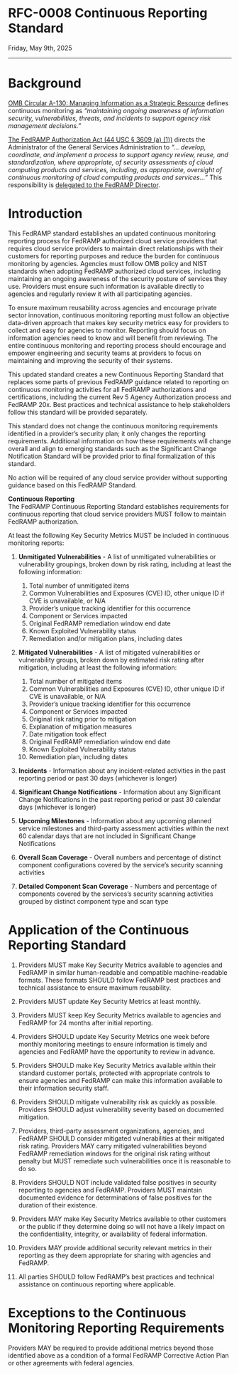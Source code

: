 # RFC-0008 Continuous Reporting Standard

Friday, May 9th, 2025

---

# Background  
[OMB Circular A-130: Managing Information as a Strategic Resource](https://whitehouse.gov/wp-content/uploads/legacy_drupal_files/omb/circulars/A130/a130revised.pdf) defines continuous monitoring as *“maintaining ongoing awareness of information security, vulnerabilities, threats, and incidents to support agency risk management decisions.”*

[The FedRAMP Authorization Act (44 USC § 3609 (a) (1))](https://www.govinfo.gov/app/details/USCODE-2023-title44/USCODE-2023-title44-chap36-sec3609) directs the Administrator of the General Services Administration to *“... develop, coordinate, and implement a process to support agency review, reuse, and standardization, where appropriate, of security assessments of cloud computing products and services, including, as appropriate, oversight of continuous monitoring of cloud computing products and services…”* This responsibility is [delegated to the FedRAMP Director](https://www.gsa.gov/directives-library/gsa-delegations-of-authority-fedramp). 

# Introduction

This FedRAMP standard establishes an updated continuous monitoring reporting process for FedRAMP authorized cloud service providers that requires cloud service providers to maintain direct relationships with their customers for reporting purposes and reduce the burden for continuous monitoring by agencies. Agencies must follow OMB policy and NIST standards when adopting FedRAMP authorized cloud services, including maintaining an ongoing awareness of the security posture of services they use. Providers must ensure such information is available directly to agencies and regularly review it with all participating agencies.

To ensure maximum reusability across agencies and encourage private sector innovation, continuous monitoring reporting must follow an objective data-driven approach that makes key security metrics easy for providers to collect and easy for agencies to monitor. Reporting should focus on information agencies need to know and will benefit from reviewing. The entire continuous monitoring and reporting process should encourage and empower engineering and security teams at providers to focus on maintaining and improving the security of their systems.

This updated standard creates a new Continuous Reporting Standard that replaces some parts of previous FedRAMP guidance related to reporting on continuous monitoring activities for all FedRAMP authorizations and certifications, including the current Rev 5 Agency Authorization process and FedRAMP 20x. Best practices and technical assistance to help stakeholders follow this standard will be provided separately. 

This standard does not change the continuous monitoring requirements identified in a provider’s security plan; it only changes the reporting requirements. Additional information on how these requirements will change overall and align to emerging standards such as the Significant Change Notification Standard will be provided prior to final formalization of this standard.

No action will be required of any cloud service provider without supporting guidance based on this FedRAMP Standard.

**Continuous Reporting**  
The FedRAMP Continuous Reporting Standard establishes requirements for continuous reporting that cloud service providers MUST follow to maintain FedRAMP authorization. 

At least the following Key Security Metrics MUST be included in continuous monitoring reports:

1. **Unmitigated Vulnerabilities** \- A list of unmitigated vulnerabilities or vulnerability groupings, broken down by risk rating, including at least the following information: 

   1. Total number of unmitigated items  
   2. Common Vulnerabilities and Exposures (CVE) ID, other unique ID if CVE is unavailable, or N/A  
   3. Provider’s unique tracking identifier for this occurrence  
   4. Component or Services impacted  
   5. Original FedRAMP remediation window end date  
   6. Known Exploited Vulnerability status   
   7. Remediation and/or mitigation plans, including dates

2. **Mitigated Vulnerabilities** \- A list of mitigated vulnerabilities or vulnerability groups, broken down by estimated risk rating after mitigation, including at least the following information:

   1. Total number of mitigated items  
   2. Common Vulnerabilities and Exposures (CVE) ID, other unique ID if CVE is unavailable, or N/A  
   3. Provider’s unique tracking identifier for this occurrence  
   4. Component or Services impacted  
   5. Original risk rating prior to mitigation  
   6. Explanation of mitigation measures  
   7. Date mitigation took effect  
   8. Original FedRAMP remediation window end date  
   9. Known Exploited Vulnerability status  
   10. Remediation plan, including dates

3. **Incidents** \- Information about any incident-related activities in the past reporting period or past 30 days (whichever is longer)

4. **Significant Change Notifications** \- Information about any Significant Change Notifications in the past reporting period or past 30 calendar days (whichever is longer)

5. **Upcoming Milestones** \- Information about any upcoming planned service milestones and third-party assessment activities within the next 60 calendar days that are not included in Significant Change Notifications   
     
6. **Overall Scan Coverage** \- Overall numbers and percentage of distinct component configurations covered by the service’s security scanning activities

7. **Detailed Component Scan Coverage** \- Numbers and percentage of components covered by the services’s security scanning activities grouped by distinct component type and scan type

# Application of the Continuous Reporting Standard

1. Providers MUST make Key Security Metrics available to agencies and FedRAMP in similar human-readable and compatible machine-readable formats. These formats SHOULD follow FedRAMP best practices and technical assistance to ensure maximum reusability.

2. Providers MUST update Key Security Metrics at least monthly.

3. Providers MUST keep Key Security Metrics available to agencies and FedRAMP for 24 months after initial reporting.

4. Providers SHOULD update Key Security Metrics one week before monthly monitoring meetings to ensure information is timely and agencies and FedRAMP have the opportunity to review in advance.

5. Providers SHOULD make Key Security Metrics available within their standard customer portals, protected with appropriate controls to ensure agencies and FedRAMP can make this information available to their information security staff.

6. Providers SHOULD mitigate vulnerability risk as quickly as possible. Providers SHOULD adjust vulnerability severity based on documented mitigation.

7. Providers, third-party assessment organizations, agencies, and FedRAMP SHOULD consider mitigated vulnerabilities at their mitigated risk rating. Providers MAY carry mitigated vulnerabilities beyond FedRAMP remediation windows for the original risk rating without penalty but MUST remediate such vulnerabilities once it is reasonable to do so. 

8. Providers SHOULD NOT include validated false positives in security reporting to agencies and FedRAMP. Providers MUST maintain documented evidence for determinations of false positives for the duration of their existence.  
     
9. Providers MAY make Key Security Metrics available to other customers or the public if they determine doing so will not have a likely impact on the confidentiality, integrity, or availability of federal information. 

10. Providers MAY provide additional security relevant metrics in their reporting as they deem appropriate for sharing with agencies and FedRAMP.

11. All parties SHOULD follow FedRAMP’s best practices and technical assistance on continuous reporting where applicable.

# Exceptions to the Continuous Monitoring Reporting Requirements

Providers MAY be required to provide additional metrics beyond those identified above as a condition of a formal FedRAMP Corrective Action Plan or other agreements with federal agencies.

